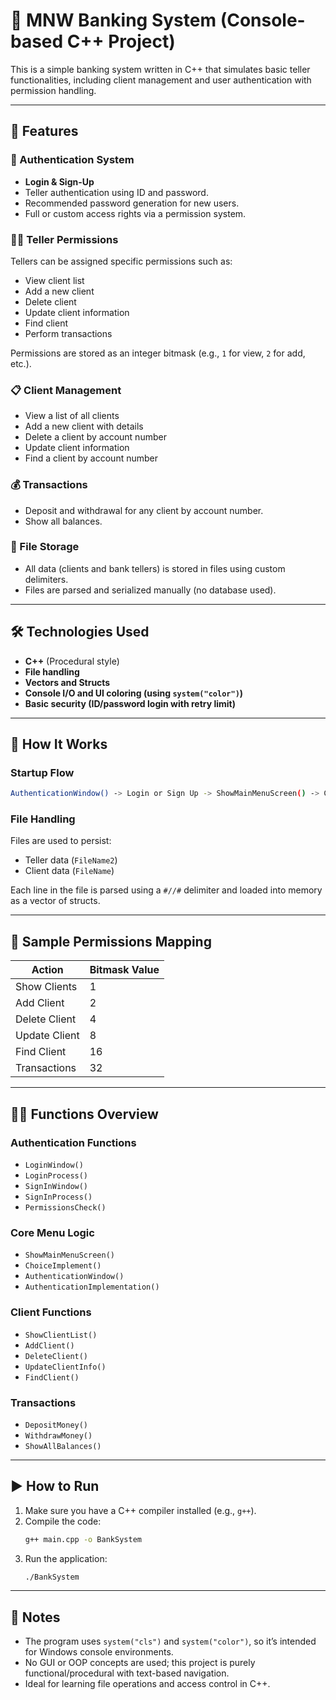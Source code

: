 
# 🏦 MNW Banking System (Console-based C++ Project)

This is a simple banking system written in C++ that simulates basic teller functionalities, including client management and user authentication with permission handling.

---

## 📂 Features

### 🔐 Authentication System
- **Login & Sign-Up**
- Teller authentication using ID and password.
- Recommended password generation for new users.
- Full or custom access rights via a permission system.

### 👨‍💼 Teller Permissions
Tellers can be assigned specific permissions such as:
- View client list
- Add a new client
- Delete client
- Update client information
- Find client
- Perform transactions

Permissions are stored as an integer bitmask (e.g., `1` for view, `2` for add, etc.).

### 📋 Client Management
- View a list of all clients
- Add a new client with details
- Delete a client by account number
- Update client information
- Find a client by account number

### 💰 Transactions
- Deposit and withdrawal for any client by account number.
- Show all balances.

### 📁 File Storage
- All data (clients and bank tellers) is stored in files using custom delimiters.
- Files are parsed and serialized manually (no database used).

---

## 🛠 Technologies Used
- **C++** (Procedural style)
- **File handling**
- **Vectors and Structs**
- **Console I/O and UI coloring (using `system("color")`)**
- **Basic security (ID/password login with retry limit)**

---

## 🔧 How It Works

### Startup Flow
```bash
AuthenticationWindow() -> Login or Sign Up -> ShowMainMenuScreen() -> ChoiceImplement()
```

### File Handling
Files are used to persist:
- Teller data (`FileName2`)
- Client data (`FileName`)

Each line in the file is parsed using a `#//#` delimiter and loaded into memory as a vector of structs.

---

## 📜 Sample Permissions Mapping

| Action            | Bitmask Value |
|-------------------|---------------|
| Show Clients      | 1             |
| Add Client        | 2             |
| Delete Client     | 4             |
| Update Client     | 8             |
| Find Client       | 16            |
| Transactions      | 32            |

---

## 🧑‍💻 Functions Overview

### Authentication Functions
- `LoginWindow()`
- `LoginProcess()`
- `SignInWindow()`
- `SignInProcess()`
- `PermissionsCheck()`

### Core Menu Logic
- `ShowMainMenuScreen()`
- `ChoiceImplement()`
- `AuthenticationWindow()`
- `AuthenticationImplementation()`

### Client Functions
- `ShowClientList()`
- `AddClient()`
- `DeleteClient()`
- `UpdateClientInfo()`
- `FindClient()`

### Transactions
- `DepositMoney()`
- `WithdrawMoney()`
- `ShowAllBalances()`

---

## ▶ How to Run

1. Make sure you have a C++ compiler installed (e.g., `g++`).
2. Compile the code:
   ```bash
   g++ main.cpp -o BankSystem
   ```
3. Run the application:
   ```bash
   ./BankSystem
   ```

---

## 📝 Notes

- The program uses `system("cls")` and `system("color")`, so it’s intended for Windows console environments.
- No GUI or OOP concepts are used; this project is purely functional/procedural with text-based navigation.
- Ideal for learning file operations and access control in C++.
